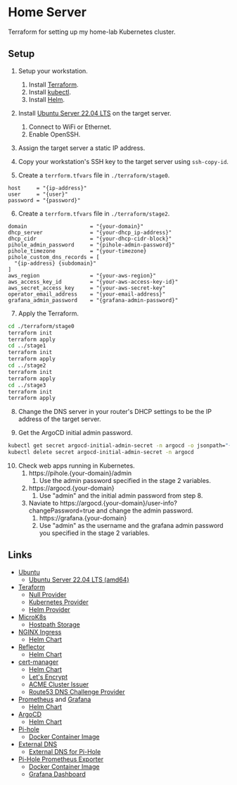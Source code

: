 # Home Server

Terraform for setting up my home-lab Kubernetes cluster.

## Setup

1. Setup your workstation.
   1. Install [Terraform](https://developer.hashicorp.com/terraform/downloads).
   2. Install [kubectl](https://kubernetes.io/docs/tasks/tools/#kubectl).
   3. Install [Helm](https://helm.sh/docs/intro/install/).

2. Install [Ubuntu Server 22.04 LTS](https://ubuntu.com/download/server) on the target server.
   1. Connect to WiFi or Ethernet.
   2. Enable OpenSSH.

3. Assign the target server a static IP address.

4. Copy your workstation's SSH key to the target server using `ssh-copy-id`.

5. Create a `terrform.tfvars` file in `./terraform/stage0`.

```
host     = "{ip-address}"
user     = "{user}"
password = "{password}"
```

6. Create a `terrform.tfvars` file in `./terraform/stage2`.

```
domain                    = "{your-domain}"
dhcp_server               = "{your-dhcp_ip-address}"
dhcp_cidr                 = "{your-dhcp-cidr-block}"
pihole_admin_password     = "{pihole-admin-password}"
pihole_timezone           = "{your-timezone}
pihole_custom_dns_records = [
  "{ip-address} {subdomain}"
]
aws_region                = "{your-aws-region}"
aws_access_key_id         = "{your-aws-access-key-id}"
aws_secret_access_key     = "{your-aws-secret-key"
operator_email_address    = "{your-email-address}"
grafana_admin_password    = "{grafana-admin-password}"
```

7. Apply the Terraform.

```sh
cd ./terraform/stage0
terraform init
terraform apply
cd ../stage1
terraform init
terraform apply
cd ../stage2
terraform init
terraform apply
cd ../stage3
terraform init
terraform apply
```

8. Change the DNS server in your router's DHCP settings to be the IP address of the target server.

9. Get the ArgoCD initial admin password.

```sh
kubectl get secret argocd-initial-admin-secret -n argocd -o jsonpath="{.data.password}" | base64 -d
kubectl delete secret argocd-initial-admin-secret -n argocd
```

10.  Check web apps running in Kubernetes.
     1.  https://pihole.{your-domain}/admin
         1.  Use the admin password specified in the stage 2 variables.
     2.  https://argocd.{your-domain}
         1.  Use "admin" and the initial admin password from step 8.
     3.  Naviate to https://argocd.{your-domain}/user-info?changePassword=true and change the admin password.
         1.  https://grafana.{your-domain}
         2.  Use "admin" as the username and the grafana admin password you specified in the stage 2 variables.

## Links

* [Ubuntu](https://ubuntu.com/)
  * [Ubuntu Server 22.04 LTS (amd64)](https://ubuntu.com/download/server)
* [Teraform](https://terraform.io)
  * [Null Provider](https://registry.terraform.io/providers/hashicorp/null/latest)
  * [Kubernetes Provider](https://registry.terraform.io/providers/hashicorp/kubernetes/latest/docs)
  * [Helm Provider](https://registry.terraform.io/providers/hashicorp/helm/latest)
* [MicroK8s](https://microk8s.io/)
  * [Hostpath Storage](https://microk8s.io/docs/addon-hostpath-storage)
* [NGINX Ingress](https://github.com/kubernetes/ingress-nginx)
  * [Helm Chart](https://docs.nginx.com/nginx-ingress-controller/installation/installation-with-helm/#installing-the-chart)
* [Reflector](https://github.com/emberstack/kubernetes-reflector)
  * [Helm Chart](https://artifacthub.io/packages/helm/emberstack/reflector)
* [cert-manager](https://cert-manager.io/)
  * [Helm Chart](https://artifacthub.io/packages/helm/cert-manager/cert-manager)
  * [Let's Encrypt](https://letsencrypt.org/)
  * [ACME Cluster Issuer](https://cert-manager.io/docs/configuration/acme/)
  * [Route53 DNS Challenge Provider](https://cert-manager.io/docs/configuration/acme/dns01/route53/)
* [Prometheus](https://prometheus.io/) and [Grafana](https://grafana.com/)
  * [Helm Chart](https://github.com/prometheus-community/helm-charts/tree/main/charts/kube-prometheus-stack)
* [ArgoCD](https://argo-cd.readthedocs.io/en/stable/)
  * [Helm Chart](https://artifacthub.io/packages/helm/argo/argo-cd)
* [Pi-hole](https://pi-hole.net/)
  * [Docker Container Image](https://hub.docker.com/r/pihole/pihole)
* [External DNS](https://github.com/kubernetes-sigs/external-dns)
  * [External DNS for Pi-Hole](https://github.com/kubernetes-sigs/external-dns/blob/master/docs/tutorials/pihole.md)
* [Pi-Hole Prometheus Exporter](https://github.com/eko/pihole-exporter)
  * [Docker Container Image](https://hub.docker.com/r/ekofr/pihole-exporter)
  * [Grafana Dashboard](https://grafana.com/grafana/dashboards/14475-pi-hole-ui/)
